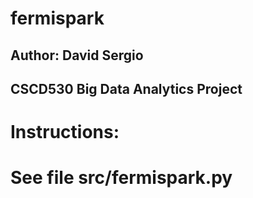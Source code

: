 # fermispark

## Author: David Sergio
## CSCD530 Big Data Analytics Project

# Instructions:
# See file src/fermispark.py